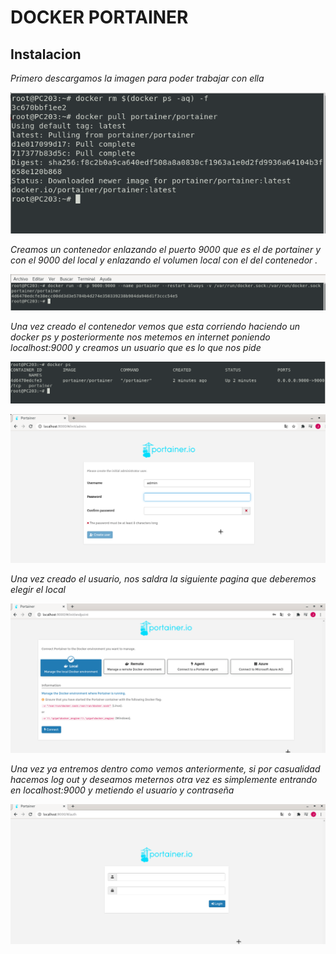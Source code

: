 
 # DOCKER PORTAINER
  
## Instalacion
*Primero descargamos la imagen para poder trabajar con ella*

 ![instalacion.png](/capturas/instalacion.png) 

*Creamos un contenedor enlazando el puerto 9000 que es el de portainer y con el 9000 del local y enlazando el volumen local con el del contenedor .*

![captura2.png](/capturas/captura2.png) 


*Una vez creado el contenedor vemos que esta corriendo haciendo un docker ps y posteriormente nos metemos en internet poniendo localhost:9000 y creamos un usuario que es lo que nos pide*


![captura3.png](/capturas/captura3.png) 


![captura4.png](/capturas/captura4.png) 

*Una vez creado el usuario, nos saldra la siguiente pagina que deberemos elegir el local*
  
![captura5.png](/capturas/captura5.png) 
   
*Una vez ya entremos dentro como vemos anteriormente, si por casualidad hacemos log out y deseamos meternos otra vez es simplemente entrando en localhost:9000 y metiendo el usuario y contraseña*

![captura6.png](/capturas/captura6.png) 


